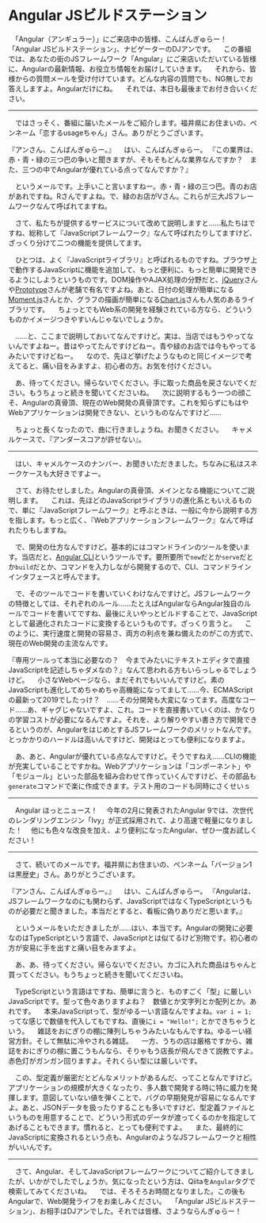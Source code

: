 # Angular JSビルドステーション

　「Angular（アンギュラー）」にご来店中の皆様、こんばんぎゅらー！　「Angular JSビルドステーション」、ナビゲーターのDJアンです。
　この番組では、あなたの街のJSフレームワーク「Angular」にご来店いただいている皆様に、Angularの最新情報、お役立ち情報をお届けしていきます。
　それから、皆様からの質問メールを受け付けています。どんな内容の質問でも、NG無しでお答えしますよ。Angularだけにね。
　それでは、本日も最後までお付き合いください。

----

　ではさっそく、番組に届いたメールをご紹介します。福井県にお住まいの、ペンネーム「恋するusageちゃん」さん。ありがとうございます。

『アンさん、こんばんぎゅらー。』
　はい、こんばんぎゅらー。
『この業界は、赤・青・緑の三つ巴の争いと聞きますが、そもそもどんな業界なんですか？　また、三つの中でAngularが優れている点ってなんですか？』

　というメールです。上手いこと言いますねー。赤・青・緑の三つ巴。青のお店があれですね。Rさんですよね。で、緑のお店がVさん。これらが三大JSフレームワークなんて呼ばれてますね。

　さて、私たちが提供するサービスについて改めて説明しますと……私たちはですね、総称して『JavaScriptフレームワーク』なんて呼ばれたりしてますけど、ざっくり分けて二つの機能を提供してます。

　ひとつは、よく『JavaScriptライブラリ』と呼ばれるものですね。ブラウザ上で動作するJavaScriptに機能を追加して、もっと便利に、もっと簡単に開発できるようにしようというものです。DOM操作やAJAX処理の分野だと、[jQuery](https://jquery.com/)さんや[Prototype](http://prototypejs.org/)さんが老舗で有名ですよね。あと、日付の処理が簡単になる[Moment.js](https://momentjs.com/)さんとか、グラフの描画が簡単になる[Chart.js](https://www.chartjs.org/)さんも人気のあるライブラリです。
　ちょっとでもWeb系の開発を経験されている方なら、どういうものかイメージつきやすいんじゃないでしょうか。

　……と、ここまで説明しておいてなんですけど。実は、当店ではもうやってないんですよねー。昔はやってたんですけどねー。青や緑のお店では今もやってるみたいですけどねー。
　なので、先ほど挙げたようなものと同じイメージで考えてると、痛い目をみますよ、初心者の方。お気を付けください。

　あ、待ってください。帰らないでください。手に取った商品を戻さないでください。もうちょっと続きを聞いてくださいね。
　次に説明するもう一つの顔こそ、Angularの真骨頂、現在のWeb開発の真骨頂です。これを知らずにもはやWebアプリケーションは開発できない、というものなんですけど……

　ちょっと長くなったので、曲に行きましょうね。お聞きください。
　キャメルケースで、『アンダースコアが許せない』。

----

　はい、キャメルケースのナンバー、お聞きいただきました。ちなみに私はスネークケースも大好きですよー。

　さて、お待たせしました。Angularの真骨頂、メインとなる機能についてご説明します。
　これは、先ほどのJavaScriptライブラリの進化系ともいえるもので、単に『JavaScriptフレームワーク』と呼ぶときは、一般に今から説明する方を指します。もっと広く、『Webアプリケーションフレームワーク』なんて呼ばれたりもしますね。

　で、開発の仕方なんですけど。基本的にはコマンドラインのツールを使います。当店だと、[Angular CLI](https://cli.angular.io/)というツールです。要所要所で`new`だとか`serve`だとか`build`だとか、コマンドを入力しながら開発するので、CLI、コマンドラインインタフェースと呼んでます。

　で、そのツールでコードを書いていくわけなんですけど。JSフレームワークの特徴としては、それぞれのルール……たとえばAngularならAngular独自のルールでコードを書いてですね、最後にえいやっとビルドすることで、JavaScriptとして最適化されたコードに変換するというものです。ざっくり言うと。
　このように、実行速度と開発の容易さ、両方の利点を兼ね備えたのがこの方式で、現在のWeb開発の主流なんです。

『専用ツールって本当に必要なの？　今までみたいにテキストエディタで直接JavaScriptを記述しちゃダメなの？』なんて思われる方もいらっしゃるでしょうけど。
　小さなWebページなら、まだそれでもいいんですけど。素のJavaScriptも進化してめちゃめちゃ高機能になってまして……今、ECMAScriptの最新って2019でしたっけ？　……その分開発も大変になってます。高度なコード……あ、ギャグじゃないですよ、これ。コードを直接書いていくのは、かなりの学習コストが必要になるんですよ。それを、より解りやすい書き方で開発できるというのが、AngularをはじめとするJSフレームワークのメリットなんです。とっかかりのハードルは高いんですけど、開発はとっても便利になりますよ。

　あ、あと、Angularが優れている点なんですけど。そうですねえ……CLIの機能が充実していることですかね。Webアプリケーションは「コンポーネント」や「モジュール」といった部品を組み合わせて作っていくんですけど、その部品も`generate`コマンドで楽に作成できます。テスト用のコードも同時にさくせいｓ

----

　Angular ほっとニュース！
　今年の2月に発表されたAngular 9では、次世代のレンダリングエンジン「Ivy」が正式採用されて、より高速で軽量になりました！
　他にも色々な改良を加え、より便利になったAngular、ぜひ一度お試しください！

----

　さて、続いてのメールです。福井県にお住まいの、ペンネーム「バージョン1は黒歴史」さん。ありがとうございます。

『アンさん、こんばんぎゅらー。』
　はい、こんばんぎゅらー。
『Angularは、JSフレームワークなのにも関わらず、JavaScriptではなくTypeScriptというものが必要だと聞きました。本当だとすると、看板に偽りありだと思います。』

　というメールをいただきましたが……はい、本当です。Angularの開発に必要なのはTypeScriptという言語で、JavaScriptとは似てるけど別物です。初心者の方が安易に手を出すと痛い目をみますよ。

　あ、あ、待ってください。帰らないでください。カゴに入れた商品はちゃんと買ってください。もうちょっと続きを聞いてくださいね。

　TypeScriptという言語はですね、簡単に言うと、ものすごく「型」に厳しいJavaScriptです。型って色々ありますよね？　数値とか文字列とか配列とか。あれです。
　本来JavaScriptって、型がゆるーい言語なんですよね。`var i = 1;` ってな感じで数値を代入してもですね、直後に`i = "Hello!";` とかできちゃうという。
　雑誌をおにぎりの棚に陳列しちゃうみたいなもんですね。ゆるーい経営方針。そして無駄に冷やされる雑誌。
　一方、うちの店は厳格ですから、雑誌をおにぎりの棚に置こうもんなら、そりゃもう店長が飛んできて説教ですよ。赤色灯がガンガン回りますよ。それくらい型には厳しいです。

　この、型定義が厳密だとどんなメリットがあるんだ、ってことなんですけど。アプリケーションの規模が大きくなったり、多人数で開発する時に特に威力を発揮します。意図していない値を弾くことで、バグの早期発見が容易になるんですよ。あと、JSONデータを扱ったりすることも多いですけど、型定義ファイルというものを用意することで、どういう形式のデータが渡ってくるのかを指定してあげることもできます。慣れると、とっても便利ですよ。
　また、最終的にJavaScriptに変換されるという点も、AngularのようなJSフレームワークと相性がいいんです。

----

　さて、Angular、そしてJavaScriptフレームワークについてご紹介してきましたが、いかがでしたでしょうか。気になったという方は、Qiitaを`Angular`タグで検索してみてくださいね。
　では、そろそろお時間となりました。この後もAngularで、Web開発ライフをお楽しみください。
　「Angular JSビルドステーション」、お相手はDJアンでした。それでは皆様、さようならんぎゅらー！
<!--stackedit_data:
eyJoaXN0b3J5IjpbLTI3MTc1MDM2NiwxODUyODEzMTQ5LDYzMD
AzNDA3LDE5MDk2NzIwODUsOTk5MDc1ODc0LDEzOTEwNzQwOTIs
OTU0OTkyMjkwLDM0NjUwODgxMCwtMTI4MzA3MDI1MywxNjM5MD
k3NDE4LC0xMTU4NTkxMzUxLC0xOTEyNDc1Njc2LC04MDQxODkx
MTcsMTYyNTYxNzA4OSwxNTQ4MzExNDc3LC0xNDAyMTM1OTY4LD
EzNjM4MjEwOTEsLTIwNTE5MzYxNDIsMjAzNzc1NDI4MSwtODM2
NTk0NTI2XX0=
-->